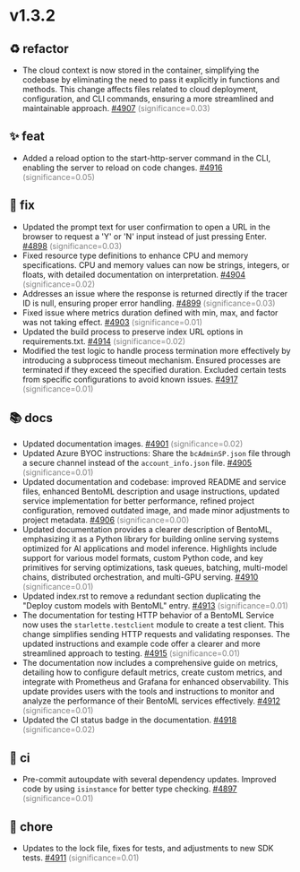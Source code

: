 # v1.3.2
## ♻️ refactor
- The cloud context is now stored in the container, simplifying the codebase by eliminating the need to pass it explicitly in functions and methods. This change affects files related to cloud deployment, configuration, and CLI commands, ensuring a more streamlined and maintainable approach. [#4907](https://github.com/bentoml/bentoml/pull/4907) <span style='color:grey;'>(significance=0.03)</span>

## ✨ feat
- Added a reload option to the start-http-server command in the CLI, enabling the server to reload on code changes. [#4916](https://github.com/bentoml/bentoml/pull/4916) <span style='color:grey;'>(significance=0.05)</span>

## 🐛 fix
- Updated the prompt text for user confirmation to open a URL in the browser to request a 'Y' or 'N' input instead of just pressing Enter. [#4898](https://github.com/bentoml/bentoml/pull/4898) <span style='color:grey;'>(significance=0.03)</span>
- Fixed resource type definitions to enhance CPU and memory specifications. CPU and memory values can now be strings, integers, or floats, with detailed documentation on interpretation. [#4904](https://github.com/bentoml/bentoml/pull/4904) <span style='color:grey;'>(significance=0.02)</span>
- Addresses an issue where the response is returned directly if the tracer ID is null, ensuring proper error handling. [#4899](https://github.com/bentoml/bentoml/pull/4899) <span style='color:grey;'>(significance=0.03)</span>
- Fixed issue where metrics duration defined with min, max, and factor was not taking effect. [#4903](https://github.com/bentoml/bentoml/pull/4903) <span style='color:grey;'>(significance=0.01)</span>
- Updated the build process to preserve index URL options in requirements.txt. [#4914](https://github.com/bentoml/bentoml/pull/4914) <span style='color:grey;'>(significance=0.02)</span>
- Modified the test logic to handle process termination more effectively by introducing a subprocess timeout mechanism. Ensured processes are terminated if they exceed the specified duration. Excluded certain tests from specific configurations to avoid known issues. [#4917](https://github.com/bentoml/bentoml/pull/4917) <span style='color:grey;'>(significance=0.01)</span>

## 📚 docs
- Updated documentation images. [#4901](https://github.com/bentoml/bentoml/pull/4901) <span style='color:grey;'>(significance=0.02)</span>
- Updated Azure BYOC instructions: Share the `bcAdminSP.json` file through a secure channel instead of the `account_info.json` file. [#4905](https://github.com/bentoml/bentoml/pull/4905) <span style='color:grey;'>(significance=0.01)</span>
- Updated documentation and codebase: improved README and service files, enhanced BentoML description and usage instructions, updated service implementation for better performance, refined project configuration, removed outdated image, and made minor adjustments to project metadata. [#4906](https://github.com/bentoml/bentoml/pull/4906) <span style='color:grey;'>(significance=0.00)</span>
- Updated documentation provides a clearer description of BentoML, emphasizing it as a Python library for building online serving systems optimized for AI applications and model inference. Highlights include support for various model formats, custom Python code, and key primitives for serving optimizations, task queues, batching, multi-model chains, distributed orchestration, and multi-GPU serving. [#4910](https://github.com/bentoml/bentoml/pull/4910) <span style='color:grey;'>(significance=0.01)</span>
- Updated index.rst to remove a redundant section duplicating the "Deploy custom models with BentoML" entry. [#4913](https://github.com/bentoml/bentoml/pull/4913) <span style='color:grey;'>(significance=0.01)</span>
- The documentation for testing HTTP behavior of a BentoML Service now uses the `starlette.testclient` module to create a test client. This change simplifies sending HTTP requests and validating responses. The updated instructions and example code offer a clearer and more streamlined approach to testing. [#4915](https://github.com/bentoml/bentoml/pull/4915) <span style='color:grey;'>(significance=0.01)</span>
- The documentation now includes a comprehensive guide on metrics, detailing how to configure default metrics, create custom metrics, and integrate with Prometheus and Grafana for enhanced observability. This update provides users with the tools and instructions to monitor and analyze the performance of their BentoML services effectively. [#4912](https://github.com/bentoml/bentoml/pull/4912) <span style='color:grey;'>(significance=0.01)</span>
- Updated the CI status badge in the documentation. [#4918](https://github.com/bentoml/bentoml/pull/4918) <span style='color:grey;'>(significance=0.02)</span>

## 👷 ci
- Pre-commit autoupdate with several dependency updates. Improved code by using `isinstance` for better type checking. [#4897](https://github.com/bentoml/bentoml/pull/4897) <span style='color:grey;'>(significance=0.01)</span>

## 🔧 chore
- Updates to the lock file, fixes for tests, and adjustments to new SDK tests. [#4911](https://github.com/bentoml/bentoml/pull/4911) <span style='color:grey;'>(significance=0.01)</span>